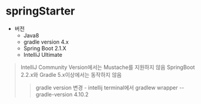 # springStarter

* 버전
  * Java8 
  * gradle version 4.x 
  * Spring Boot 2.1.X 
  * IntelliJ Ultimate

> IntelliJ Community Version에서는 Mustache를 지원하지 않음
> SpringBoot 2.2.x와 Gradle 5.x이상에서는 동작하지 않음
> > gradle version 변경 - intellij terminal에서 gradlew wrapper --gradle-version 4.10.2

